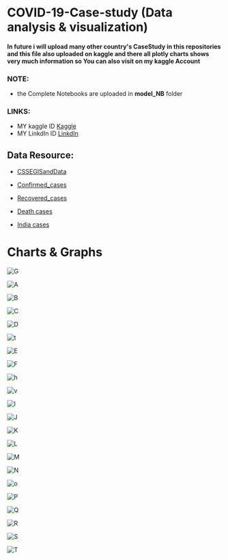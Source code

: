 # COVID-19-Case-study (Data analysis & visualization)

#### In future i will upload many other country's CaseStudy in this repositories and this file also uploaded on kaggle and there all plotly charts shows very much information so You can also visit on my kaggle Account

### NOTE:
* the Complete Notebooks are uploaded in **model_NB** folder

### LINKS:
* MY kaggle ID [Kaggle](https://www.kaggle.com/asmitpandey/covid-19-case-study)
* MY LinkdIn ID [LinkdIn](https://www.linkedin.com/in/asmit-pandey-90736b19b/)

## Data Resource: 
* [CSSEGISandData](https://github.com/CSSEGISandData/COVID-19/tree/master/csse_covid_19_data)

* [Confirmed_cases](https://github.com/CSSEGISandData/COVID-19/blob/master/csse_covid_19_data/csse_covid_19_time_series/time_series_covid19_confirmed_US.csv)
* [Recovered_cases](https://github.com/CSSEGISandData/COVID-19/blob/master/csse_covid_19_data/csse_covid_19_time_series/time_series_covid19_recovered_global.csv)
* [Death cases](https://github.com/CSSEGISandData/COVID-19/blob/master/csse_covid_19_data/csse_covid_19_time_series/time_series_covid19_deaths_global.csv)
* [India cases](https://github.com/imdevskp/covid-19-india-data)

# Charts & Graphs

![G](https://github.com/Asmit987/COVID-19-Case-study/blob/master/COVID-19%20Total%20Cases.png)


![A](https://github.com/Asmit987/COVID-19-Case-study/blob/master/total%20conf.png)


![B](https://github.com/Asmit987/COVID-19-Case-study/blob/master/total%20active.png)


![C](https://github.com/Asmit987/COVID-19-Case-study/blob/master/Top%2010%20Countries%20(Confirmed%20Cases).png)


![D](https://github.com/Asmit987/COVID-19-Case-study/blob/master/Least%2050%20Countries%20.png)


![t](https://github.com/Asmit987/COVID-19-Case-study/blob/master/Plotly%20Chart/MR%20Vs%20RR.png)


![E](https://github.com/Asmit987/COVID-19-Case-study/blob/master/COVID-19%20World%20Trend.png)


![F](https://github.com/Asmit987/COVID-19-Case-study/blob/master/Country%20cases/COVID-19%20India%20cases.png)


![h](https://github.com/Asmit987/COVID-19-Case-study/blob/master/Country%20cases/COVID-19%20USA%20cases.png)


![v](https://github.com/Asmit987/COVID-19-Case-study/blob/master/Country%20cases/Trend%20in%20India.png)


![I](https://github.com/Asmit987/COVID-19-Case-study/blob/master/World%20Hetmap/Death%20hetmap.png)


![J](https://github.com/Asmit987/COVID-19-Case-study/blob/master/IND%20(UP).png)


![K](https://github.com/Asmit987/COVID-19-Case-study/blob/master/Future%20pred%20india.png)


![L](https://github.com/Asmit987/COVID-19-Case-study/blob/master/COVID-19%20Daily.png)


![M](https://github.com/Asmit987/COVID-19-Case-study/blob/master/Plotly%20Chart/MIS%20India.png)


![N](https://github.com/Asmit987/COVID-19-Case-study/blob/master/Plotly%20Chart/Daily%20conf%20Recv%20india.png)


![o](https://github.com/Asmit987/COVID-19-Case-study/blob/master/Plotly%20Chart/TDS%20india.png)


![P](https://github.com/Asmit987/COVID-19-Case-study/blob/master/Plotly%20Chart/India%20MR.png)


![Q](https://github.com/Asmit987/COVID-19-Case-study/blob/master/pie%20USA.png)


![R](https://github.com/Asmit987/COVID-19-Case-study/blob/master/Confirmed%20USA.png)


![S](https://github.com/Asmit987/COVID-19-Case-study/blob/master/Country%20cases/Last%2010%20day%20%20Recovered%20IND.png)


![T](https://github.com/Asmit987/COVID-19-Case-study/blob/master/Country%20cases/Top%2010%20State.png)

